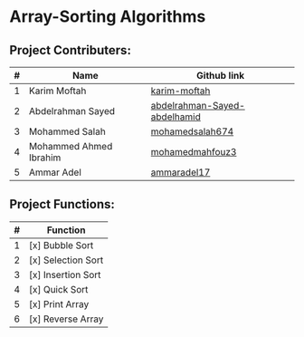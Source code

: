 # Array-Sorting Algorithms

## Project Contributers:
| # | Name | Github link |
| ------ | ------ |--------|
| 1 | Karim Moftah |[karim-moftah]
| 2| Abdelrahman Sayed |[abdelrahman-Sayed-abdelhamid]
| 3 | Mohammed Salah |[mohamedsalah674]
| 4| Mohammed Ahmed Ibrahim |[mohamedmahfouz3]
| 5 |Ammar Adel |[ammaradel17]


## Project Functions:
| # | Function | 
| ------ | ------ |
| 1 | [x] Bubble Sort
| 2|  [x] Selection Sort
| 3 | [x] Insertion Sort
| 4| [x] Quick Sort
| 5| [x] Print Array
|6| [x] Reverse Array








   [karim-moftah]: <https://github.com/karim-moftah>
   [abdelrahman-Sayed-abdelhamid]: <https://github.com/abdelrahman-Sayed-abdelhamid>
   [mohamedsalah674]: <https://github.com/mohamedsalah674>
   [ammaradel17]: <https://github.com/ammaradel17>
   [mohamedmahfouz3]: <https://github.com/mohamedmahfouz3>
